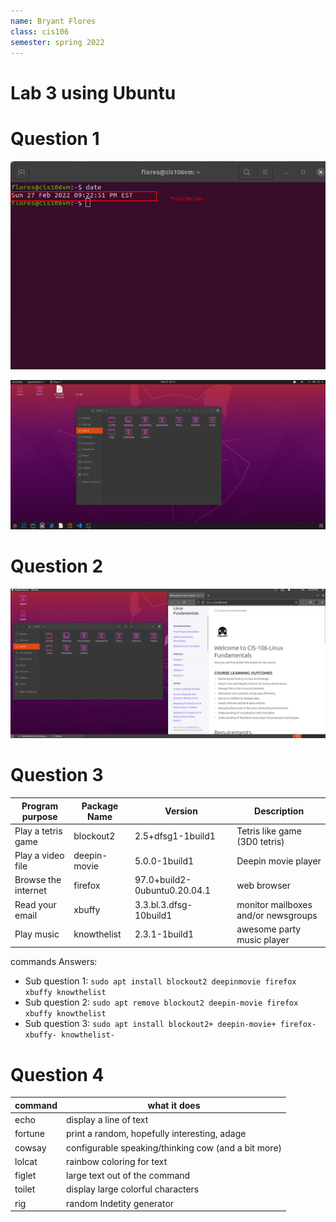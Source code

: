 ```yaml
---
name: Bryant Flores
class: cis106 
semester: spring 2022
---
```


# Lab 3 using Ubuntu 

# Question 1

![question 1](q1.1.png)


![question 1.2](q1.2.png)

# Question 2
![question 2](q2.1.png)

# Question 3 
| Program purpose     | Package Name |      Version       | Description |
| ------------------- | ------------ | ------------------ | ----------- |
| Play a tetris game  | blockout2    | 2.5+dfsg1-1build1  | Tetris like game (3D0 tetris) |
| Play a video file   | deepin-movie | 5.0.0-1build1      | Deepin movie player |
| Browse the internet |    firefox   | 97.0+build2-0ubuntu0.20.04.1  | web browser  |
| Read your email     | xbuffy       | 3.3.bl.3.dfsg-10build1 | monitor mailboxes and/or newsgroups|
| Play music          |  knowthelist |  2.3.1-1build1     | awesome party music player    |

commands Answers:
- Sub question 1: `sudo apt install blockout2 deepinmovie firefox xbuffy knowthelist`
- Sub question 2: `sudo apt remove blockout2 deepin-movie firefox xbuffy knowthelist `
- Sub question 3: `sudo apt install blockout2+ deepin-movie+ firefox- xbuffy- knowthelist-`

# Question 4
| command | what it does |
|---------|--------------|
| echo    | display a line of text |
| fortune | print a random, hopefully interesting, adage |
| cowsay  | configurable speaking/thinking cow (and a bit more) |
| lolcat  | rainbow coloring for text  |
| figlet  | large text out of the command |
| toilet  | display large colorful characters  |
| rig     | random Indetity generator |